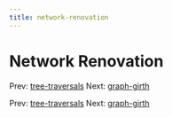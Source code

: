 ```yaml
---
title: network-renovation
---
```




# Network Renovation

Prev: [tree-traversals](tree-traversals.md) Next:
[graph-girth](graph-girth.md)

Prev: [tree-traversals](tree-traversals.md) Next:
[graph-girth](graph-girth.md)
